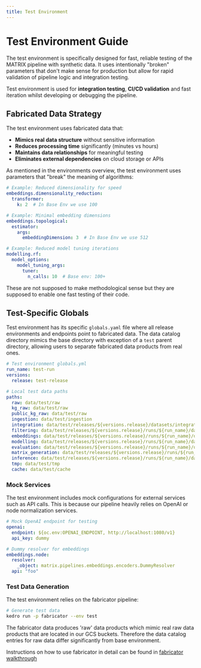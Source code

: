 ```yaml
---
title: Test Environment
--- 
```


# Test Environment Guide

The test environment is specifically designed for fast, reliable testing of the MATRIX pipeline with synthetic data. It uses intentionally "broken" parameters that don't make sense for production but allow for rapid validation of pipeline logic and integration testing.

Test environment is used for **integration testing**, **CI/CD validation** and fast iteration whilst developing or debugging the pipeline. 

## Fabricated Data Strategy

The test environment uses fabricated data that:

- **Mimics real data structure** without sensitive information
- **Reduces processing time** significantly (minutes vs hours)
- **Maintains data relationships** for meaningful testing
- **Eliminates external dependencies** on cloud storage or APIs

As mentioned in the environments overview, the test environment uses parameters that "break" the meaning of algorithms:

```yaml
# Example: Reduced dimensionality for speed
embeddings.dimensionality_reduction:
  transformer:
    k: 2  # In Base Env we use 100

# Example: Minimal embedding dimensions
embeddings.topological:
  estimator:
    args:
      embeddingDimension: 3  # In Base Env we use 512

# Example: Reduced model tuning iterations
modelling.rf:
  model_options:
    model_tuning_args:
      tuner:
        n_calls: 10  # Base env: 100+
```
These are not supposed to make methodological sense but they are supposed to enable one fast testing of their code.

## Test-Specific Globals

Test environment has its specific `globals.yaml` file where all release environments and endpoints point to fabricated data. The data catalog directory mimics the base directory with exception of a `test` parent directory, allowing users to separate fabricated data products from real ones.
```yaml
# Test environment globals.yml
run_name: test-run
versions:
  release: test-release

# Local test data paths
paths:
  raw: data/test/raw
  kg_raw: data/test/raw
  public_kg_raw: data/test/raw
  ingestion: data/test/ingestion
  integration: data/test/releases/${versions.release}/datasets/integration
  filtering: data/test/releases/${versions.release}/runs/${run_name}/datasets/filtering
  embeddings: data/test/releases/${versions.release}/runs/${run_name}/datasets/embeddings
  modelling: data/test/releases/${versions.release}/runs/${run_name}/datasets/modelling
  evaluation: data/test/releases/${versions.release}/runs/${run_name}/datasets/evaluation
  matrix_generation: data/test/releases/${versions.release}/runs/${run_name}/datasets/matrix_generation
  inference: data/test/releases/${versions.release}/runs/${run_name}/datasets/inference
  tmp: data/test/tmp
  cache: data/test/cache
```

### Mock Services

The test environment includes mock configurations for external services such as API calls. This is because our pipeline heavily relies on OpenAI or node normalization services.

```yaml
# Mock OpenAI endpoint for testing
openai:
  endpoint: ${oc.env:OPENAI_ENDPOINT, http://localhost:1080/v1}
  api_key: dummy

# Dummy resolver for embeddings
embeddings.node:
  resolver:
    _object: matrix.pipelines.embeddings.encoders.DummyResolver
  api: "foo"
```

### Test Data Generation

The test environment relies on the fabricator pipeline:

```bash
# Generate test data
kedro run -p fabricator --env test
```
The fabricator data produces 'raw' data products which mimic real raw data products that are located in our GCS buckets. Therefore the data catalog entries for raw data differ significantly from base environment.

Instructions on how to use fabricator in detail can be found in [fabricator walkthrough](walkthroughs/fabricator.md)

